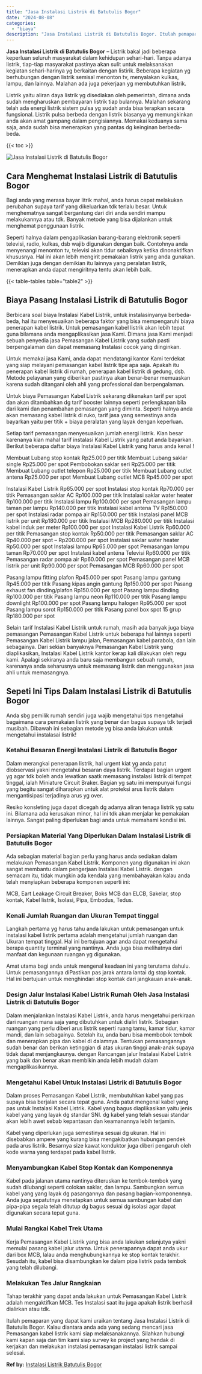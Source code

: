 ```yaml
---
title: "Jasa Instalasi Listrik di Batutulis Bogor"
date: "2024-08-08"
categories: 
  - "biaya"
description: "Jasa Instalasi Listrik di Batutulis Bogor. Itulah pemaparan yang dapat kami uraikan tentang Jasa Instalasi Listrik di Batutulis Bogor. Kalau diantara anda ad..."
---
```


**Jasa Instalasi Listrik di Batutulis Bogor** – Listrik bakal jadi beberapa keperluan seluruh masyarakat dalam kehidupan sehari-hari. Tanpa adanya listrik, tiap-tiap masyarakat pastinya akan sulit untuk melaksanakan kegiatan sehari-harinya yg berkaitan dengan listirik. Beberapa kegiatan yg berhubungan dengan listrik semisal menonton tv, menyalakan kulkas, lampu, dan lainnya. Malahan ada juga pekerjaan yg membutuhkan listrik.

Listrik yaitu aliran daya listrik yg disediakan oleh pemerintah, dimana anda sudah mengharuskan pembayaran listrik tiap bulannya. Malahan sekarang telah ada energi listrik sistem pulsa yg sudah anda bisa terapkan secara fungsional. Listrik pulsa berbeda dengan listrik biasanya yg memungkinkan anda akan amat gampang dalam pengisiannya. Memakai keduanya sama saja, anda sudah bisa menerapkan yang pantas dg keinginan berbeda-beda.

{{< toc >}}

![Jasa Instalasi Listrik di Batutulis Bogor](/images/instalasi-listrik-murah17.png)

## Cara Menghemat Instalasi Listrik di Batutulis Bogor

Bagi anda yang merasa bayar litrik mahal, anda harus cepat melakukan perubahan supaya tarif yang dikeluarkan tdk terlalu besar. Untuk menghematnya sangat bergantung dari diri anda sendiri mampu melakukannya atau tdk. Banyak metode yang bisa dijalankan untuk menghemat penggunaan listrik.

Seperti halnya dalam pengaplikasian barang-barang elektronik seperti televisi, radio, kulkas, dsb wajib digunakan dengan baik. Contohnya anda menyenangi menonton tv, televisi akan tidur sebaiknya ketika dinonaktifkan khususnya. Hal ini akan lebih mengirit pemakaian listrik yang anda gunakan. Demikian juga dengan demikian itu lainnya yang peralatan listrik, menerapkan anda dapat mengiritnya tentu akan lebih baik.

{{< table-tables table="table2" >}}

## Biaya Pasang Instalasi Listrik di Batutulis Bogor

Berbicara soal biaya Instalasi Kabel Listrik, untuk instalasinyanya berbeda-beda, hal itu menyesuaikan beberapa faktor yang bisa mempengaruhi biaya penerapan kabel listrik. Untuk pemasangan kabel listrik akan lebih tepat guna bilamana anda mengaplikasikan jasa Kami. Dimana jasa Kami menjadi sebuah penyedia jasa Pemasangan Kabel Listrik yang sudah pasti berpengalaman dan dapat memasang Instalasi cocok yang diinginkan.

Untuk memakai jasa Kami, anda dapat mendatangi kantor Kami terdekat yang siap melayani pemasangan kabel listrik tipe apa saja. Apakah itu penerapan kabel listrik di rumah, penerapan kabel listrik di gedung, dsb. Metode pelayanan yang diberikan pastinya akan benar-benar memuaskan karena sudah ditangani oleh ahli yang professional dan berpengalaman.

Untuk biaya Pemasangan Kabel Listrik sekarang dikenakan tarif per spot dan akan ditambahkan dg tarif booster lainnya seperti perlengkapan bila dari kami dan penambahan pemasangan yang diminta. Seperti halnya anda akan memasang kabel listrik di ruko, tarif jasa yang semestinya anda bayarkan yaitu per titik + biaya peralatan yang layak dengan keperluan.

Setiap tarif pemasangan menyesuaikan jumlah energi listrik. Kian besar karenanya kian mahal tarif instalasi Kabel Listrik yang patut anda bayarkan. Berikut beberapa daftar biaya Instalasi Kabel Listrik yang harus anda kenal !

Membuat Lubang stop kontak Rp25.000 per titik Membuat Lubang saklar single Rp25.000 per spot Pembobokan saklar seri Rp25.000 per titik Membuat Lubang outlet telepon Rp25.000 per titik Membuat Lubang outlet antena Rp25.000 per spot Membuat Lubang outlet MCB Rp45.000 per spot

Instalasi Kabel Listrik Rp65.000 per spot Instalasi stop kontak Rp70.000 per titik Pemasangan saklar AC Rp100.000 per titik Instalasi saklar water heater Rp100.000 per titik Instalasi lampu Rp100.000 per spot Pemasangan lampu taman per lampu Rp140.000 per titik Instalasi kabel antena TV Rp150.000 per spot Instalasi radar pompa air Rp150.000 per titik Instalasi panel MCB listrik per unit Rp180.000 per titik Instalasi MCB Rp280.000 per titik Instalasi kabel induk per meter Rp100.000 per spot Instalasi Kabel Listrik Rp60.000 per titik Pemasangan stop kontak Rp50.000 per titik Pemasangan saklar AC Rp40.000 per spot – Rp200.000 per spot Instalasi saklar water heater Rp50.000 per spot Instalasi lampu Rp65.000 per spot Pemasangan lampu taman Rp70.000 per spot Instalasi kabel antena Televisi Rp60.000 per titik Pemasangan radar pompa air Rp60.000 per spot Pemasangan panel MCB listrik per unit Rp90.000 per spot Pemasangan MCB Rp60.000 per spot

Pasang lampu fitting plafon Rp45.000 per spot Pasang lampu gantung Rp45.000 per titik Pasang kipas angin gantung Rp150.000 per spot Pasang exhaust fan dinding/plafon Rp150.000 per spot Pasang lampu dinding Rp100.000 per titik Pasang lampu neon Rp110.000 per titik Pasang lampu downlight Rp100.000 per spot Pasang lampu halogen Rp95.000 per spot Pasang lampu sorot Rp150.000 per titik Pasang panel box spot 15 grup Rp180.000 per spot

Selain tarif Instalasi Kabel Listrik untuk rumah, masih ada banyak juga biaya pemasangan Pemasangan Kabel Listrik untuk beberapa hal lainnya seperti Pemasangan Kabel Listrik lampu jalan, Pemasangan kabel parabola, dan lain sebagainya. Dari sekian banyaknya Pemasangan Kabel Listrik yang diaplikasikan, Instalasi Kabel Listrik kantor kerap kali dilakukan oleh regu kami. Apalagi sekiranya anda baru saja membangun sebuah rumah, karenanya anda seharusnya untuk memasang listrik dan menggunakan jasa ahli untuk memasangnya.

## Sepeti Ini Tips Dalam Instalasi Listrik di Batutulis Bogor


Anda sbg pemilik rumah sendiri juga wajib mengetahui tips mengetahui bagaimana cara pemakaian listrik yang benar dan bagus supaya tdk terjadi musibah. Dibawah ini sebagian metode yg bisa anda lakukan untuk mengetahui instalasai listrik!

### Ketahui Besaran Energi Instalasi Listrik di Batutulis Bogor

Dalam merangkai penerapan listrik, hal urgent kiat yg anda patut diobservasi yakni mengetahui besaran daya listrik. Terdapat bagian urgent yg agar tdk boleh anda lewatkan saatk memasang instalasi listrik di tempat tinggal, ialah Miniature Circuit Braker. Bagian yg satu ini mempunyai fungsi yang begitu sangat diharapkan untuk alat proteksi arus listrik dalam mengantisipasi terjadinya arus yg over.

Resiko konsleting juga dapat dicegah dg adanya aliran tenaga listrik yg satu ini. Bilamana ada kerusakan minor, hal ini tdk akan menjalar ke pemakaian lainnya. Sangat paling diperlukan bagi anda untuk memahami kondisi ini.

### Persiapkan Material Yang Diperlukan Dalam Instalasi Listrik di Batutulis Bogor

Ada sebagian material bagian perlu yang harus anda sediakan dalam melakukan Pemasangan Kabel Listrik. Komponen yang digunakan ini akan sangat membantu dalam pengerjaan Instalasi Kabel Listrik. dengan semacam itu, tidak mungkin ada kendala yang membahayakan kalau anda telah menyiapkan beberapa komponen seperti ini:

MCB, Eart Leakage Circuit Breaker, Boks MCB dan ELCB, Sakelar, stop kontak, Kabel listrik, Isolasi, Pipa, Embodus, Tedus.

### Kenali Jumlah Ruangan dan Ukuran Tempat tinggal

Langkah pertama yg harus tahu anda lakukan untuk pemasangan untuk instalasi kabel listrik pertama adalah mengetahui jumlah ruangan dan Ukuran tempat tinggal. Hal ini bertujuan agar anda dapat mengetahui berapa quantity terminal yang nantinya. Anda juga bisa melihatnya dari manfaat dan kegunaan ruangan yg digunakan.

Amat utama bagi anda untuk mengenal keadaan ini yang terutama dahulu. Untuk pemasangannya diPastikan pas jarak antara lantai dg stop kontak. Hal ini bertujuan untuk menghindari stop kontak dari jangkauan anak-anak.

### Design Jalur Instalasi Kabel Listrik Rumah Oleh Jasa Instalasi Listrik di Batutulis Bogor

Dalam menjalankan Instalasi Kabel Listrik, anda harus mengetahui perkiraan dari ruangan mana saja yang dibutuhkan untuk dialiri listrik. Sebagian ruangan yang perlu diberi arus listrik seperti ruang tamu, kamar tidur, kamar mandi, dan lain sebagainya. Setelah itu, anda baru bisa membobok tembok dan menerapkan pipa dan kabel di dalamnya. Tentukan pemasangannya sudah benar dan berikan ketinggian di atas ukuran tinggi anak-anak supaya tidak dapat menjangkaunya. dengan Rancangan jalur Instalasi Kabel Listrik yang baik dan benar akan membikin anda lebih mudah dalam mengaplikasikannya.

### Mengetahui Kabel Untuk Instalasi Listrik di Batutulis Bogor

Dalam proses Pemasangan Kabel Listrik, membutuhkan kabel yang pas supaya bisa berjalan secara tepat guna. Anda patut mengenal kabel yang pas untuk Instalasi Kabel Listrik. Kabel yang bagus diaplikasikan yaitu jenis kabel yang yang layak dg standar SNI. dg kabel yang telah sesuai standar akan lebih awet sebab kepantasan dan keamanannya lebih terjamin.

Kabel yang diperlukan juga semestinya sesuai dg ukuran. Hal ini disebabkan ampere yang kurang bisa mengakibatkan hubungan pendek pada arus listrik. Besarnya size kawat konduktor juga diberi pengaruh oleh kode warna yang terdapat pada kabel listrik.

### Menyambungkan Kabel Stop Kontak dan Komponennya

Kabel pada jalanan utama nantinya diteruskan ke tembok-tembok yang sudah dilubangi seperti colokan saklar, dan lampu. Sambungkan semua kabel yang yang layak dg pasangannya dan pasang bagian-komponennya. Anda juga sepatutnya menetapkan untuk semua sambungan kabel dan pipa-pipa segala telah ditutup dg bagus sesuai dg isolasi agar dapat digunakan secara tepat guna.

### Mulai Rangkai Kabel Trek Utama

Kerja Pemasangan Kabel Listrik yang bisa anda lakukan selanjutya yakni memulai pasang kabel jalur utama. Untuk penerapannya dapat anda ukur dari box MCB, lalau anda menghubungkannya ke stop kontak terakhir. Sesudah itu, kabel bisa disambungkan ke dalam pipa listrik pada tembok yang telah dilubangi.

### Melakukan Tes Jalur Rangkaian

Tahap terakhir yang dapat anda lakukan untuk Pemasangan Kabel Listrik adalah mengaktifkan MCB. Tes Instalasi saat itu juga apakah listrik berhasil dialirkan atau tdk.

Itulah pemaparan yang dapat kami uraikan tentang Jasa Instalasi Listrik di Batutulis Bogor. Kalau diantara anda ada yang sedang mencari jasa Pemasangan kabel listrik kami siap melaksanakannya. Silahkan hubungi kami kapan saja dan tim kami siap survey ke project yang hendak di kerjakan dan melakukan instalasi pemasangan instalasi listrik sampai selesai.

**Ref by:** [Instalasi Listrik Batutulis Bogor](https://id.wikipedia.org/wiki/Instalasi)
